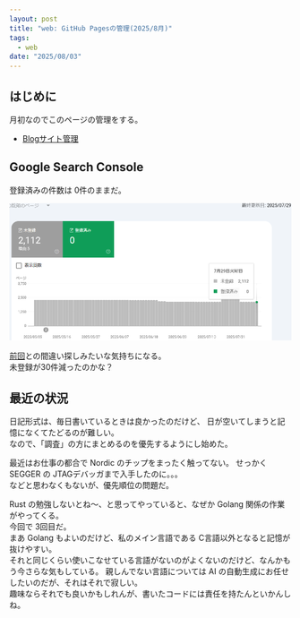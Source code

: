 ```yaml
---
layout: post
title: "web: GitHub Pagesの管理(2025/8月)"
tags:
  - web
date: "2025/08/03"
---
```


## はじめに

月初なのでこのページの管理をする。

* [Blogサイト管理](https://blog.hirokuma.work/tags/web.html)

## Google Search Console

登録済みの件数は 0件のままだ。

![image](images/20250803b-1.png)

[前回](/2025/07/20250703-web.html)との間違い探しみたいな気持ちになる。  
未登録が30件減ったのかな？

## 最近の状況

日記形式は、毎日書いているときは良かったのだけど、
日が空いてしまうと記憶になくてたどるのが難しい。  
なので、「調査」の方にまとめるのを優先するようにし始めた。

最近はお仕事の都合で Nordic のチップをまったく触ってない。
せっかく SEGGER の JTAGデバッガまで入手したのに。。。  
などと思わなくもないが、優先順位の問題だ。

Rust の勉強しないとね～、と思ってやっていると、なぜか Golang 関係の作業がやってくる。  
今回で 3回目だ。  
まあ Golang もよいのだけど、私のメイン言語である C言語以外となると記憶が抜けやすい。  
それと同じくらい使いこなせている言語がないのがよくないのだけど、なんかもう今さらな気もしている。
親しんでない言語については AI の自動生成にお任せしたいのだが、それはそれで寂しい。  
趣味ならそれでも良いかもしれんが、書いたコードには責任を持たんといかんしね。
